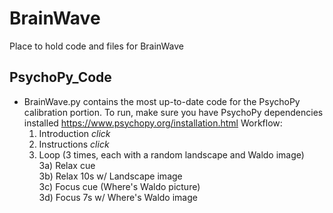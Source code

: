 # BrainWave
Place to hold code and files for BrainWave


## PsychoPy_Code
- BrainWave.py contains the most up-to-date code for the PsychoPy calibration portion. 
To run, make sure you have PsychoPy dependencies installed https://www.psychopy.org/installation.html
Workflow: 
  1) Introduction *click*
  2) Instructions *click*
  3) Loop (3 times, each with a random landscape and Waldo image) <br>
      3a) Relax cue <br>
      3b) Relax 10s w/ Landscape image <br>
      3c) Focus cue (Where's Waldo picture) <br>
      3d) Focus 7s w/ Where's Waldo image <br>
  
  
